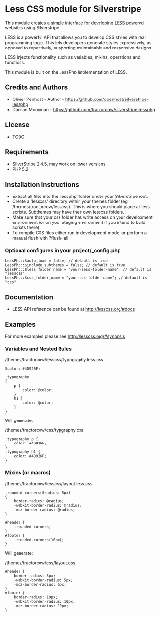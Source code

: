 # Less CSS module for Silverstripe

This module creates a simple interface for developing [LESS](http://lesscss.org/) powered websites using Silverstripe.

LESS is a powerful API that allows you to develop CSS styles with real programming logic. This lets developers
generate styles expressively, as opposed to repetitively, supporting maintainable and responsive designs.

LESS injects functionality such as variables, mixins, operations and functions.

This module is built on the [LessPhp](http://leafo.net/lessphp/) implementation of LESS.

## Credits and Authors

 * Olivier Penhoat - Author - <https://github.com/openhoat/silverstripe-lessphp>
 * Damian Mooyman - <https://github.com/tractorcow/silverstripe-lessphp>

## License

 * TODO

## Requirements

 * SilverStripe 2.4.5, may work on lower versions
 * PHP 5.2

## Installation Instructions

 * Extract all files into the 'lessphp' folder under your Silverstripe root.
 * Create a 'lesscss' directory within your themes folder (eg /themes/tractorcow/lesscss).
   This is where you should place all less scripts. Subthemes may have their own lesscss folders.
 * Make sure that your css folder has write access on your development environment (or on your staging
   environment if you intend to build scripts there).
 * To compile CSS files either run in development mode, or perform a manual flush with ?flush=all

### Optional configures in your project/_config.php

    LessPhp::$auto_load = false; // default is true
    LessPhp::$include_subthemes = false; // default is true
    LessPhp::$less_folder_name = "your-less-folder-name"; // default is "lesscss"
    LessPhp::$css_folder_name = "your-css-folder-name"; // default is "css"

## Documentation

 * LESS API reference can be found at <http://lesscss.org/#docs>

## Examples

For more examples please see <http://lesscss.org/#synopsis>

### Variables and Nested Rules

/themes/tractorcow/lesscss/typography.less.css

    @color: #4D926F;

    .typography
    { 
        p {
            color: @color;
        }
        h1 {
            color: @color;
        }
    }

Will generate:

/themes/tractorcow/css/typgraphy.css

    .typography p {
        color: #4D926F;
    }
    .typography h1 {
        color: #4D926F;
    }

### Mixins (or macros)

/themes/tractorcow/lesscss/layout.less.css

    .rounded-corners(@radius: 5px)
    {
        border-radius: @radius;
        -webkit-border-radius: @radius;
        -moz-border-radius: @radius;
    }

    #header {
        .rounded-corners;
    }
    #footer {
        .rounded-corners(10px);
    }

Will generate:

/themes/tractorcow/css/layout.css

    #header {
        border-radius: 5px;
        -webkit-border-radius: 5px;
        -moz-border-radius: 5px;
    }
    #footer {
        border-radius: 10px;
        -webkit-border-radius: 10px;
        -moz-border-radius: 10px;
    }